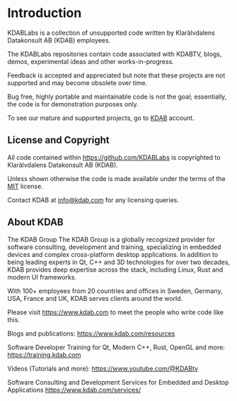 # Introduction

KDABLabs is a collection of unsupported code written by
Klarälvdalens Datakonsult AB (KDAB) employees.

The KDABLabs repositories contain code associated with KDABTV,
blogs, demos, experimental ideas and other works-in-progress.

Feedback is accepted and appreciated but note that these
projects are not supported and may become obsolete over time.

Bug free, highly portable and maintainable code is not the goal;
essentially, the code is for demonstration purposes only.

To see our mature and supported projects, go to [KDAB](https://github.com/KDAB)
account.

## License and Copyright

All code contained within <https://github.com/KDABLabs>
is copyrighted to Klarälvdalens Datakonsult AB (KDAB).

Unless shown otherwise the code is made available under
the terms of the [MIT](https://spdx.org/licenses/MIT.html) license.

Contact KDAB at <info@kdab.com> for any licensing queries.

## About KDAB

The KDAB Group The KDAB Group is a globally recognized provider for software 
consulting, development and training, specializing in embedded devices and 
complex cross-platform desktop applications. In addition to being leading 
experts in Qt, C++ and 3D technologies for over two decades, KDAB provides 
deep expertise across the stack, including Linux, Rust and modern UI 
frameworks.

With 100+ employees from 20 countries and offices in Sweden, Germany, USA, 
France and UK, KDAB serves clients around the world.

Please visit <https://www.kdab.com> to meet the people who write code like this.

Blogs and publications: https://www.kdab.com/resources

Software Developer Training for Qt, Modern C++, Rust, OpenGL and more: https://training.kdab.com

Videos (Tutorials and more): https://www.youtube.com/@KDABtv

Software Consulting and Development Services for Embedded and Desktop Applications https://www.kdab.com/services/
